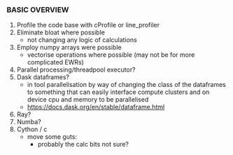### BASIC OVERVIEW ####
 1. Profile the code base with cProfile or line_profiler
 2. Eliminate bloat where possible
    - not changing any logic of calculations
 3. Employ numpy arrays were possible
    - vectorise operations where possible (may not be for more complicated EWRs)
 4. Parallel processing/threadpool executor?
 5. Dask dataframes?
    - in tool parallelisation by way of changing the class of the dataframes to something that can easily interface compute clusters and on device cpu and memory to be parallelised
    - https://docs.dask.org/en/stable/dataframe.html
 6. Ray?
 7. Numba?
 8. Cython / c 
    - move some guts:
      - probably the calc bits not sure? 
